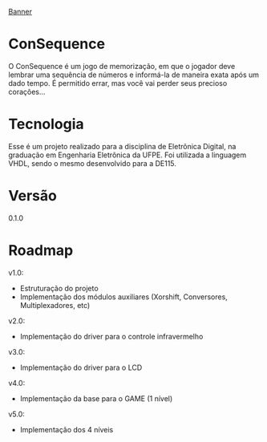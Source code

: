 [Banner](doc/consequence_banner.svg.png)

# ConSequence
O ConSequence é um jogo de memorização, em que o jogador deve lembrar uma sequência de números e informá-la de maneira exata após um dado tempo. É permitido errar, mas você vai perder seus precioso corações...

# Tecnologia
Esse é um projeto realizado para a disciplina de Eletrônica Digital, na graduação em Engenharia Eletrônica da UFPE. Foi utilizada a linguagem VHDL, sendo o mesmo desenvolvido para a DE115.

# Versão
0.1.0

# Roadmap
v1.0: 
- Estruturação do projeto
- Implementação dos módulos auxiliares (Xorshift, Conversores, Multiplexadores, etc)

v2.0:
- Implementação do driver para o controle infravermelho

v3.0:
- Implementação do driver para o LCD

v4.0:
- Implementação da base para o GAME (1 nível)

v5.0:
- Implementação dos 4 níveis
